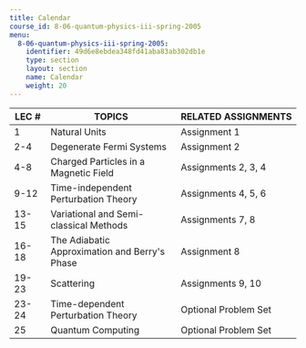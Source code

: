```yaml
---
title: Calendar
course_id: 8-06-quantum-physics-iii-spring-2005
menu:
  8-06-quantum-physics-iii-spring-2005:
    identifier: 49d6e8ebdea348fd41aba83ab302db1e
    type: section
    layout: section
    name: Calendar
    weight: 20
---
```

| LEC # | TOPICS | RELATED ASSIGNMENTS |
| --- | --- | --- |
| 1 | Natural Units | Assignment 1 |
| 2-4 | Degenerate Fermi Systems | Assignment 2 |
| 4-8 | Charged Particles in a Magnetic Field | Assignments 2, 3, 4 |
| 9-12 | Time-independent Perturbation Theory | Assignments 4, 5, 6 |
| 13-15 | Variational and Semi-classical Methods | Assignments 7, 8 |
| 16-18 | The Adiabatic Approximation and Berry's Phase | Assignment 8 |
| 19-23 | Scattering | Assignments 9, 10 |
| 23-24 | Time-dependent Perturbation Theory | Optional Problem Set |
| 25 | Quantum Computing | Optional Problem Set